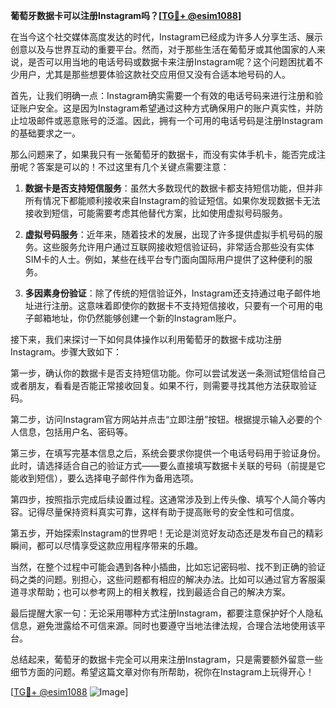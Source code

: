 **葡萄牙数据卡可以注册Instagram吗？[[TG💪+ @esim1088](https://t.me/s/esim1088)]**

在当今这个社交媒体高度发达的时代，Instagram已经成为许多人分享生活、展示创意以及与世界互动的重要平台。然而，对于那些生活在葡萄牙或其他国家的人来说，是否可以用当地的电话号码或数据卡来注册Instagram呢？这个问题困扰着不少用户，尤其是那些想要体验这款社交应用但又没有合适本地号码的人。

首先，让我们明确一点：Instagram确实需要一个有效的电话号码来进行注册和验证账户安全。这是因为Instagram希望通过这种方式确保用户的账户真实性，并防止垃圾邮件或恶意账号的泛滥。因此，拥有一个可用的电话号码是注册Instagram的基础要求之一。

那么问题来了，如果我只有一张葡萄牙的数据卡，而没有实体手机卡，能否完成注册呢？答案是可以的！不过这里有几个关键点需要注意：

1. **数据卡是否支持短信服务**：虽然大多数现代的数据卡都支持短信功能，但并非所有情况下都能顺利接收来自Instagram的验证短信。如果你发现数据卡无法接收到短信，可能需要考虑其他替代方案，比如使用虚拟号码服务。

2. **虚拟号码服务**：近年来，随着技术的发展，出现了许多提供虚拟手机号码的服务。这些服务允许用户通过互联网接收短信验证码，非常适合那些没有实体SIM卡的人士。例如，某些在线平台专门面向国际用户提供了这种便利的服务。

3. **多因素身份验证**：除了传统的短信验证外，Instagram还支持通过电子邮件地址进行注册。这意味着即使你的数据卡不支持短信接收，只要有一个可用的电子邮箱地址，你仍然能够创建一个新的Instagram账户。

接下来，我们来探讨一下如何具体操作以利用葡萄牙的数据卡成功注册Instagram。步骤大致如下：

第一步，确认你的数据卡是否支持短信功能。你可以尝试发送一条测试短信给自己或者朋友，看看是否能正常接收回复。如果不行，则需要寻找其他方法获取验证码。

第二步，访问Instagram官方网站并点击“立即注册”按钮。根据提示输入必要的个人信息，包括用户名、密码等。

第三步，在填写完基本信息之后，系统会要求你提供一个电话号码用于验证身份。此时，请选择适合自己的验证方式——要么直接填写数据卡关联的号码（前提是它能收到短信），要么选择电子邮件作为备用选项。

第四步，按照指示完成后续设置过程。这通常涉及到上传头像、填写个人简介等内容。记得尽量保持资料真实可靠，这样有助于提高账号的安全性和可信度。

第五步，开始探索Instagram的世界吧！无论是浏览好友动态还是发布自己的精彩瞬间，都可以尽情享受这款应用程序带来的乐趣。

当然，在整个过程中可能会遇到各种小插曲，比如忘记密码啦、找不到正确的验证码之类的问题。别担心，这些问题都有相应的解决办法。比如可以通过官方客服渠道寻求帮助；也可以参考网上的相关教程，找到最适合自己的解决方案。

最后提醒大家一句：无论采用哪种方式注册Instagram，都要注意保护好个人隐私信息，避免泄露给不可信来源。同时也要遵守当地法律法规，合理合法地使用该平台。

总结起来，葡萄牙的数据卡完全可以用来注册Instagram，只是需要额外留意一些细节方面的问题。希望这篇文章对你有所帮助，祝你在Instagram上玩得开心！

[[TG💪+ @esim1088](https://t.me/s/esim1088) ![Image](https://i.postimg.cc/4NQfJmqS/Snipaste-2025-05-13-00-14-12.png)]
